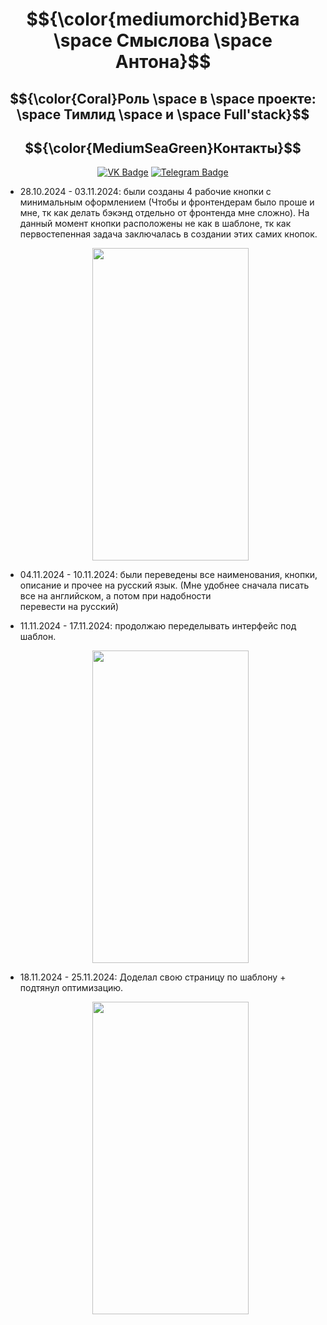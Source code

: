 <div align = "center">
  
# $${\color{mediumorchid}Ветка \space Смыслова \space Антона}$$
<!-- ## $${\color{lightblue}Здесь \space будет \space отображена \space проделанная \space мною \space работа}$ -->
## $${\color{Coral}Роль \space в \space проекте: \space Тимлид \space и \space Full'stack}$$


<div align="center">
  
## $${\color{MediumSeaGreen}Контакты}$$
[![VK Badge](https://img.shields.io/badge/VK-%40anthony__winchester-blue?style=for-the-badge&logo=vk)](https://vk.com/anthony_winchester)
[![Telegram Badge](https://img.shields.io/badge/Telegram-%40anthony__winchester-blue?style=for-the-badge&logo=telegram)](https://t.me/anthony_winchester)

</div>
</div>

<div>
  
- 28.10.2024 - 03.11.2024: были созданы 4 рабочие кнопки с минимальным оформлением (Чтобы и фронтендерам было проше и мне, тк как делать бэкэнд отдельно от фронтенда мне сложно). На      данный момент кнопки расположены не как в шаблоне, тк как первостепенная задача заключалась в создании этих самих кнопок.

  <div align = "center">

  <img src = "https://res.craft.do/user/full/b6c93108-d581-6846-eab3-18300fa896a6/doc/a509f6c3-277d-9d39-203d-b5d5d69a1663/ad1c0c99-540c-4b76-8a13-6eae123bdf76" width = "250" height =     "500">

  </div>
  
- 04.11.2024 - 10.11.2024: были переведены все наименования, кнопки, описание и прочее на русский язык. (Мне удобнее сначала писать все на английском, а потом при надобности       
    перевести на русский)
  
- 11.11.2024 - 17.11.2024: продолжаю переделывать интерфейс под шаблон.
  <div align = "center">
    
  <img src = "https://res.craft.do/user/full/b6c93108-d581-6846-eab3-18300fa896a6/doc/a509f6c3-277d-9d39-203d-b5d5d69a1663/E83818F9-F341-43D2-AADD-A0165D667872_2/KmjuD9ZclRzmJPWyA885rMRF1t9AFr2oyvXe3ye1Qhgz/Screenshot%202024-11-16%20at%206.17.12PM.png" width = "250" height = "500">

  </div>

- 18.11.2024 - 25.11.2024: Доделал свою страницу по шаблону + подтянул оптимизацию.
  <div align = "center">

  <img src = "https://res.craft.do/user/full/b6c93108-d581-6846-eab3-18300fa896a6/doc/a509f6c3-277d-9d39-203d-b5d5d69a1663/11f9d901-5af3-424b-88a7-fad56fd262f0" width ="250" height = "500">
  
</div>

